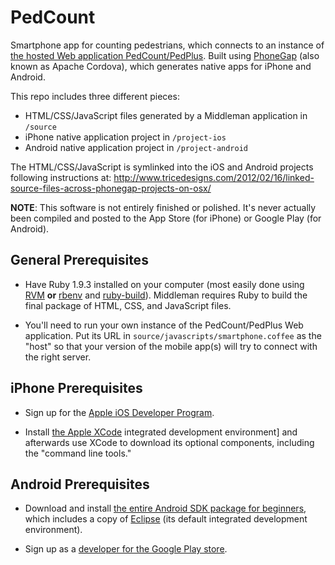 PedCount
========

Smartphone app for counting pedestrians, which connects to an instance of [the hosted Web application PedCount/PedPlus](https://github.com/s3sol/pedplus). Built using [PhoneGap](http://www.phonegap.com) (also known as Apache Cordova), which generates native apps for iPhone and Android.

This repo includes three different pieces:

- HTML/CSS/JavaScript files generated by a Middleman application in `/source`
- iPhone native application project in `/project-ios`
- Android native application project in `/project-android`

The HTML/CSS/JavaScript is symlinked into the iOS and Android projects following instructions at:
http://www.tricedesigns.com/2012/02/16/linked-source-files-across-phonegap-projects-on-osx/

**NOTE**: This software is not entirely finished or polished. It's never actually been compiled and posted to the App Store (for iPhone) or Google Play (for Android).

General Prerequisites
---------------------

- Have Ruby 1.9.3 installed on your computer (most easily done using [RVM](https://rvm.io/rvm/install/) **or** [rbenv](https://github.com/sstephenson/rbenv) and [ruby-build](https://github.com/sstephenson/ruby-build)). Middleman requires Ruby to build the final package of HTML, CSS, and JavaScript files.

- You'll need to run your own instance of the PedCount/PedPlus Web application. Put its URL in `source/javascripts/smartphone.coffee` as the "host" so that your version of the mobile app(s) will try to connect with the right server.


iPhone Prerequisites
--------------------

- Sign up for the [Apple iOS Developer Program](https://developer.apple.com/programs/ios/).

- Install [the Apple XCode](https://developer.apple.com/xcode/) integrated development environment] and afterwards use XCode to download its optional components, including the "command line tools."

Android Prerequisites
---------------------

- Download and install [the entire Android SDK package for beginners](http://developer.android.com/sdk/index.html), which includes a copy of [Eclipse](http://eclipse.org/) (its default integrated development environment).

- Sign up as a [developer for the Google Play store](https://play.google.com/apps/publish/signup).
